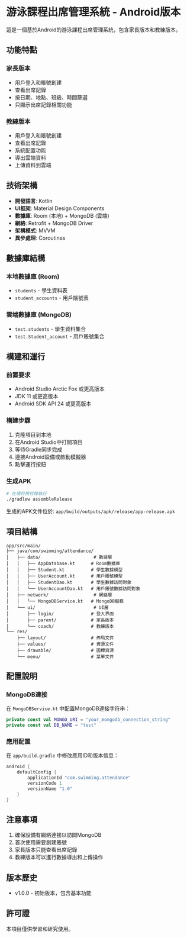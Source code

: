 # 游泳課程出席管理系統 - Android版本

這是一個基於Android的游泳課程出席管理系統，包含家長版本和教練版本。

## 功能特點

### 家長版本
- 用戶登入和賬號創建
- 查看出席記錄
- 按日期、地點、班級、時間篩選
- 只顯示出席記錄相關功能

### 教練版本
- 用戶登入和賬號創建
- 查看出席記錄
- 系統配置功能
- 導出雲端資料
- 上傳資料到雲端

## 技術架構

- **開發語言**: Kotlin
- **UI框架**: Material Design Components
- **數據庫**: Room (本地) + MongoDB (雲端)
- **網絡**: Retrofit + MongoDB Driver
- **架構模式**: MVVM
- **異步處理**: Coroutines

## 數據庫結構

### 本地數據庫 (Room)
- `students` - 學生資料表
- `student_accounts` - 用戶賬號表

### 雲端數據庫 (MongoDB)
- `test.students` - 學生資料集合
- `test.Student_account` - 用戶賬號集合

## 構建和運行

### 前置要求
- Android Studio Arctic Fox 或更高版本
- JDK 11 或更高版本
- Android SDK API 24 或更高版本

### 構建步驟

1. 克隆項目到本地
2. 在Android Studio中打開項目
3. 等待Gradle同步完成
4. 連接Android設備或啟動模擬器
5. 點擊運行按鈕

### 生成APK

```bash
# 在項目根目錄執行
./gradlew assembleRelease
```

生成的APK文件位於: `app/build/outputs/apk/release/app-release.apk`

## 項目結構

```
app/src/main/
├── java/com/swimming/attendance/
│   ├── data/                    # 數據層
│   │   ├── AppDatabase.kt      # Room數據庫
│   │   ├── Student.kt          # 學生數據模型
│   │   ├── UserAccount.kt      # 用戶賬號模型
│   │   ├── StudentDao.kt       # 學生數據訪問對象
│   │   └── UserAccountDao.kt   # 用戶賬號數據訪問對象
│   ├── network/                 # 網絡層
│   │   └── MongoDBService.kt   # MongoDB服務
│   └── ui/                      # UI層
│       ├── login/              # 登入界面
│       ├── parent/             # 家長版本
│       └── coach/              # 教練版本
└── res/
    ├── layout/                 # 佈局文件
    ├── values/                 # 資源文件
    ├── drawable/               # 圖標資源
    └── menu/                   # 菜單文件
```

## 配置說明

### MongoDB連接
在 `MongoDBService.kt` 中配置MongoDB連接字符串：

```kotlin
private const val MONGO_URI = "your_mongodb_connection_string"
private const val DB_NAME = "test"
```

### 應用配置
在 `app/build.gradle` 中修改應用ID和版本信息：

```gradle
android {
    defaultConfig {
        applicationId "com.swimming.attendance"
        versionCode 1
        versionName "1.0"
    }
}
```

## 注意事項

1. 確保設備有網絡連接以訪問MongoDB
2. 首次使用需要創建賬號
3. 家長版本只能查看出席記錄
4. 教練版本可以進行數據導出和上傳操作

## 版本歷史

- v1.0.0 - 初始版本，包含基本功能

## 許可證

本項目僅供學習和研究使用。 
